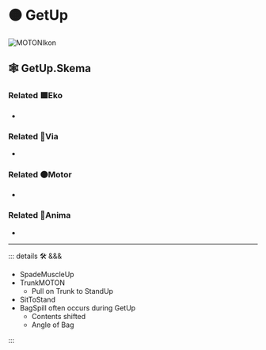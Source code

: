 # 🟠 <motor>GetUp</motor>

![MOTONIkon](/BetaIkon/MOTONs_Ikon.png)

## 🕸 GetUp.Skema

### Related 🟩<ekos>Eko</ekos>

-

### Related 🔻<via>Via</via>

-

### Related 🟠<motor>Motor</motor>

-

### Related 💜<anima>Anima</anima>

-

---

<!-- =================================================== -->
<!-- =================================================== -->
<!-- =================================================== -->
<!-- =================================================== -->
<!-- =================================================== -->
::: details 🛠 <dev>&&&</dev>

- SpadeMuscleUp
- TrunkMOTON
    - Pull on Trunk to StandUp
- SitToStand
- BagSpill often occurs during GetUp
    - Contents shifted
    - Angle of Bag

:::
